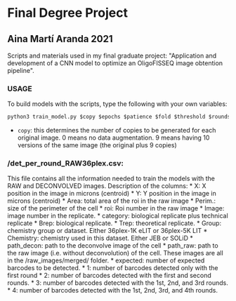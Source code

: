 # Final Degree Project
## Aina Martí Aranda 2021
Scripts and materials used in my final graduate project: "Application and development of a CNN model to optimize an OligoFISSEQ image obtention pipeline".

### USAGE
To build models with the scripts, type the following with your own variables:
```python
python3 train_model.py $copy $epochs $patience $fold $threshold $rounds $batch_size $output_name $raw $approach_folder $size
```
  * `copy`: this determines the number of copies to be generated for each original image. 0 means no data augmentation. 9 means having 10 versions of the same image (the original plus 9 copies)


### /det_per_round_RAW36plex.csv:

This file contains all the information needed to train the models with the RAW and DECONVOLVED images. Description of the columns:
	* X: X position in the image in microns (centroid)
	* Y: Y position in the image in microns (centroid)
	* Area: total area of the roi in the raw image
	* Perim.: size of the perimeter of the cell
	* roi: Roi number in the raw image
	* Image: image number in the replicate.
	* category: biological replicate plus technical replicate
	* Brep: biological replicate.
	* Trep: theoretical replicate.
	* Group: chemistry group or dataset. Either 36plex-1K eLIT or 36plex-5K LIT
	* Chemistry: chemistry used in this dataset. Either JEB or SOLiD
	* path_decon: path to the deconvolve image of the cell
	* path_raw: path to the raw image (i.e. without deconvolution) of the cell. These images are all in the /raw_images/merged/ folder.
	* expected: number of expected barcodes to be detected.
	* 1: number of barcodes detected only with the first round
	* 2: number of barcodes detected with the first and second rounds.
	* 3: number of barcodes detected with the 1st, 2nd, and 3rd rounds.
	* 4: number of barcodes detected with the 1st, 2nd, 3rd, and 4th rounds.
